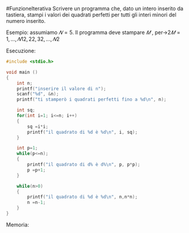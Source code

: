 #FunzioneIterativa 
Scrivere un programma che, dato un intero inserito da tastiera, stampi i valori dei quadrati perfetti per tutti gli interi minori del numero inserito.

Esempio: assumiamo $𝑁 = 5$. Il programma deve stampare $𝑀$ , per→$2 𝑀 = 1,..., 𝑁 12, 22, 32, ..., 𝑁2$

Esecuzione:
```c
#include <stdio.h>

void main ()
{
    int n;
    printf("inserire il valore di n");
    scanf("%d", &n);
    printf("ti stamperò i quadrati perfetti fino a %d\n", n);

    int sq;
    for(int i=1; i<=n; i++)
    {
        sq =i*i;
        printf("il quadrato di %d è %d\n", i, sq);
    }

    int p=1;
    while(p<=n);
    {
        printf("il quadrato di d% è d%\n", p, p*p);
        p =p+1;
    }

    while(n>0)
    {
        printf("il quadrato di %d è %d\n", n,n*n);
        n =n-1;
    }
}
```

Memoria:
